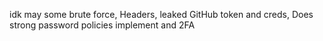 idk may some brute force, Headers, leaked GitHub token and creds, Does strong password policies  implement and 2FA